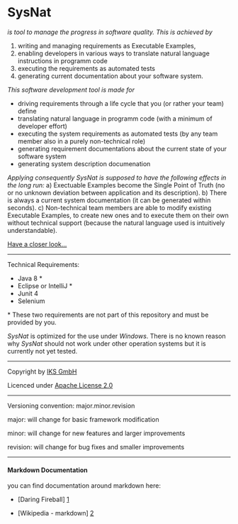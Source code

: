 # SysNat

*is tool to manage the progress in software quality. This is achieved by*
1. writing and managing requirements as Executable Examples, 
3. enabling developers in various ways to translate natural language instructions in programm code
3. executing the requirements as automated tests 
4. generating current documentation about your software system. 

*This software development tool is made for*
- driving requirements through a life cycle that you (or rather your team) define
- translating natural language in programm code (with a minimum of developer effort)
- executing the system requirements as automated tests (by any team member also in a purely non-technical role)
- generating requirement documentations about the current state of your software system
- generating system description documenation

*Applying consequently *SysNat* is supposed to have the following effects in the long run:*
a) Exectuable Examples become the Single Point of Truth (no or no unknown deviation between application and its description).
b) There is always a current system documentation (it can be generated within seconds).
c) Non-technical team members are able to modify existing Executable Examples, to create new ones and to execute them on their own without technical support (because the natural language used is intuitively understandable).

[Have a closer look...](https://github.com/iks-github/SysNatTesting/wiki)


* * *

Technical Requirements:

- Java 8 \*
- Eclipse or IntelliJ \*
- Junit 4
- Selenium 

\* These two requirements are not part of this repository and must be provided by you. 

_SysNat_ is optimized for the use under *Windows*. There is no known reason why _SysNat_ should not work under other operation systems but it is currently not yet tested.


* * *


Copyright by [IKS GmbH](https://www.iks-gmbh.com)

Licenced under [Apache License 2.0](http://www.apache.org/licenses/LICENSE-2.0.html)


* * *


Versioning convention: major.minor.revision

major:    will change for basic framework modification

minor:    will change for new features and larger improvements

revision: will change for bug fixes and smaller improvements


* * *


#### Markdown Documentation

you can find documentation around markdown here:
- [Daring Fireball] [1]
- [Wikipedia - markdown] [2]

  [1]: http://daringfireball.net/projects/markdown/syntax
  [2]: http://en.wikipedia.org/wiki/Markdown
